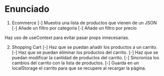 # Enunciado

1. Ecommerce
[-] Muestra una lista de productos que vienen de un JSON
[-] Añade un filtro por categoría
[-] Añade un filtro por precio

Haz uso de useContext para evitar pasar props innecesarias.

2. Shopping Cart
[-] Haz que se puedan añadir los productos a un carrito.
[-] Haz que se puedan eliminar los productos del carrito.
[-] Haz que se puedan modificar la cantidad de productos del carrito.
[-] Sincroniza los cambios del carrito con la lista de productos.
[-] Guarda en un localStorage el carrito para que se recupere al recargar la página.